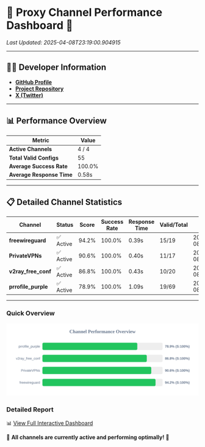 # 🌟 Proxy Channel Performance Dashboard 🌟

_Last Updated: 2025-04-08T23:19:00.904915_

---

## 👩‍💻 Developer Information

- **[GitHub Profile](https://github.com/4n0nymou3)**  
- **[Project Repository](https://github.com/4n0nymou3/multi-proxy-config-fetcher)**  
- **[X (Twitter)](https://x.com/4n0nymou3)**  

---

## 📊 Performance Overview

| Metric                | Value       |
|-----------------------|-------------|
| **Active Channels**   | 4 / 4       |
| **Total Valid Configs** | 55          |
| **Average Success Rate** | 100.0%      |
| **Average Response Time** | 0.58s       |

---

## 📋 Detailed Channel Statistics

| Channel          | Status     | Score  | Success Rate | Response Time | Valid/Total | Last Success               |
|------------------|------------|--------|--------------|---------------|-------------|----------------------------|
| **freewireguard**  | ✅ Active  | 94.2%  | 100.0% | 0.39s         | 15/19       | 2025-04-08T23:19:00.903248 |
| **PrivateVPNs**  | ✅ Active  | 90.6%  | 100.0% | 0.40s         | 11/17       | 2025-04-08T23:19:00.487550 |
| **v2ray_free_conf**  | ✅ Active  | 86.8%  | 100.0% | 0.43s         | 10/20       | 2025-04-08T23:19:00.056517 |
| **prrofile_purple**  | ✅ Active  | 78.9%  | 100.0% | 1.09s         | 19/69       | 2025-04-08T23:18:59.586688 |

---

### Quick Overview
<div align="center">
  <a href="https://raw.githubusercontent.com/nullluser/NullRepo/refs/heads/main/assets/channel_stats_chart.svg">
    <img src="https://raw.githubusercontent.com/nullluser/NullRepo/refs/heads/main/assets/channel_stats_chart.svg" alt="Source Performance Statistics" width="800">
  </a>
</div>

### Detailed Report
📊 [View Full Interactive Dashboard](https://htmlpreview.github.io/?https://github.com/nullluser/NullRepo/blob/main/assets/performance_report.html)

🎉 **All channels are currently active and performing optimally!** 🎉
